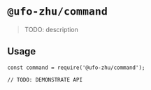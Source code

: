 # `@ufo-zhu/command`

> TODO: description

## Usage

```
const command = require('@ufo-zhu/command');

// TODO: DEMONSTRATE API
```
